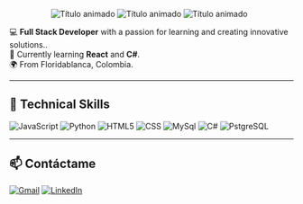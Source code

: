 <p align="center">
  <!-- Título animado -->
  <img src="https://readme-typing-svg.demolab.com?font=Fira+Code&size=30&duration=3000&pause=500&center=true&vCenter=true&width=800&lines=%23+Hi!+I'm+Sheyla+Samur👋;Full+Stack+Developer;Always+learning,+always+improving&color=FF69B4;1E90FF;9370DB" alt="Título animado" />
    <img src="https://readme-typing-svg.demolab.com?font=Fira+Code&size=30&duration=3000&pause=1000&color=FF69B4&center=true&vCenter=true&width=800&lines=%23+Hi!+I'm+Sheyla+Samur👋;Full+Stack+Developer;Always+learning,+always+improving" alt="Título animado" />
    <img src="https://readme-typing-svg.demolab.com?font=Fira+Code&size=30&duration=3000&pause=500&color=FF69B4&center=true&vCenter=true&width=800&lines=%C2%A1Hola+Mundo%21+%F0%9F%91%8B%F0%9F%8F%BB;I'm+Sheyla+Samur+Rojas+%F0%9F%91%A8%F0%9F%8F%BB%E2%80%8D%F0%9F%92%BB;Desarrollador+FullStack+%F0%9F%92%BB%F0%9F%93%A6;Desde+Bucaramanga+%F0%9F%8C%8D%F0%9F%97%BA;Aprendizaje+continuo+%F0%9F%93%9A%F0%9F%94%97" alt="Título animado" />   </p>
</p>

💻 **Full Stack Developer** with a passion for learning and creating innovative solutions..  
🚀 Currently learning **React** and **C#**.  
🌍 From Floridablanca, Colombia.  

---

## 🚀 Technical Skills
![JavaScript](https://img.shields.io/badge/-JavaScript-F7DF1E?style=flat&logo=javascript&logoColor=000)
![Python](https://img.shields.io/badge/-Python-3776AB?style=flat&logo=python&logoColor=fff)
![HTML5](https://img.shields.io/badge/-HTML5-E34F26?style=flat&logo=html5&logoColor=fff)
![CSS](https://img.shields.io/badge/-CSS3-1572B6?style=flat&logo=css3&logoColor=fff)
![MySql](https://img.shields.io/badge/-MySQL-4479A1?style=flat&logo=mysql&logoColor=fff)
![C#](https://img.shields.io/badge/-C%23-239120?style=flat&logo=c-sharp&logoColor=fff)
![PstgreSQL](https://img.shields.io/badge/-PostgreSQL-4169E1?style=flat&logo=postgresql&logoColor=fff)


---


## 📫 Contáctame
[![Gmail](https://img.shields.io/badge/-Gmail-D14836?style=flat&logo=gmail&logoColor=fff)](mailto:sheyrojas08@gmail.com)
[![LinkedIn](https://img.shields.io/badge/-LinkedIn-0A66C2?style=flat&logo=linkedin&logoColor=fff)](https://www.linkedin.com/in/sheyla-samur-30a341174?utm_source=share&utm_campaign=share_via&utm_content=profile&utm_medium=android_app)
